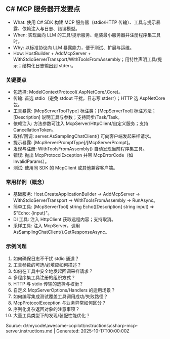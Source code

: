 ## C# MCP 服务器开发要点

- What: 使用 C# SDK 构建 MCP 服务器（stdio/HTTP 传输）、工具与提示暴露、依赖注入与日志、错误模型。
- When: 实现面向 LLM 的工具/提示服务、组装最小服务器并注册程序集工具时。
- Why: 以标准协议向 LLM 暴露能力，便于测试、扩展与运维。
- How: HostBuilder + AddMcpServer + WithStdioServerTransport/WithToolsFromAssembly；用特性声明工具/提示；结构化日志输出到 stderr。

### 关键要点
- 包选择: ModelContextProtocol(.AspNetCore/.Core)。
- 传输: 首选 stdio（避免 stdout 干扰，日志写 stderr）；HTTP 选 AspNetCore 包。
- 工具暴露: [McpServerToolType] 标注类；[McpServerTool] 标注方法；[Description] 说明工具与参数；支持同步/Task/Task<T>。
- 依赖注入: 方法参数可注入 McpServer/HttpClient/自定义服务；支持 CancellationToken。
- 取样/回调: server.AsSamplingChatClient() 可向客户端发起采样请求。
- 提示暴露: [McpServerPromptType]/[McpServerPrompt]。
- 发现与注册: WithToolsFromAssembly() 自动发现当前程序集工具。
- 错误: 抛出 McpProtocolException 并带 McpErrorCode（如 InvalidParams）。
- 测试: 使用同 SDK 的 McpClient 或其他兼容客户端。

### 常用样例（概念）
- 基础服务: Host.CreateApplicationBuilder → AddMcpServer → WithStdioServerTransport → WithToolsFromAssembly → RunAsync。
- 简单工具: [McpServerTool] string Echo([Description] string input) => $"Echo: {input}"。
- DI 工具: 注入 HttpClient 获取远程内容；支持取消。
- 采样工具: 注入 McpServer，调用 AsSamplingChatClient().GetResponseAsync。

### 示例问题
1) 如何确保日志不干扰 stdio 通道？
2) 工具参数的可选/必填应如何描述？
3) 如何在工具中安全地发起回调采样请求？
4) 多程序集工具注册的组织方式？
5) HTTP 与 stdio 传输的选择与权衡？
6) 自定义 McpServerOptions/Handlers 的适用场景？
7) 如何编写集成测试覆盖工具调用成功/失败路径？
8) McpProtocolException 与业务异常如何区分？
9) 序列化复杂返回对象的注意事项？
10) 大量工具类型下的发现/装配性能优化？

Source: d:\mycode\awesome-copilot\instructions\csharp-mcp-server.instructions.md | Generated: 2025-10-17T00:00:00Z
